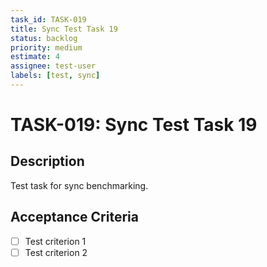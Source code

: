 ```yaml
---
task_id: TASK-019
title: Sync Test Task 19
status: backlog
priority: medium
estimate: 4
assignee: test-user
labels: [test, sync]
---
```


# TASK-019: Sync Test Task 19

## Description
Test task for sync benchmarking.

## Acceptance Criteria
- [ ] Test criterion 1
- [ ] Test criterion 2
